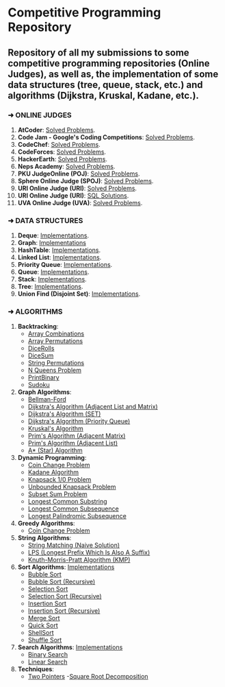 # Competitive Programming Repository
## Repository of all my submissions to some competitive programming repositories (Online Judges), as well as, the implementation of some data structures (tree, queue, stack, etc.) and algorithms (Dijkstra, Kruskal, Kadane, etc.).

### ➜ ONLINE JUDGES
  1. **AtCoder**: [Solved Problems](https://github.com/AnneLivia/Competitive-Programming/tree/master/Online%20Judges/AtCoder).
  1. **Code Jam - Google's Coding Competitions**: [Solved Problems](https://github.com/AnneLivia/Competitive-Programming/tree/master/Online%20Judges/Code%20Jam).
  2. **CodeChef**: [Solved Problems](https://github.com/AnneLivia/Competitive-Programming/tree/master/Online%20Judges/CodeChef).
  3. **CodeForces**: [Solved Problems](https://github.com/AnneLivia/Competitive-Programming/tree/master/Online%20Judges/CodeForces).
  4. **HackerEarth**: [Solved Problems](https://github.com/AnneLivia/Competitive-Programming/tree/master/Online%20Judges/HackerEarth).
  5. **Neps Academy**: [Solved Problems](https://github.com/AnneLivia/Competitive-Programming/tree/master/Online%20Judges/Neps%20Academy).
  6. **PKU JudgeOnline (POJ)**: [Solved Problems](https://github.com/AnneLivia/Competitive-Programming/tree/master/Online%20Judges/POJ).
  7. **Sphere Online Judge (SPOJ)**: [Solved Problems](https://github.com/AnneLivia/Competitive-Programming/tree/master/Online%20Judges/SPOJ).
  8. **URI Online Judge (URI)**: [Solved Problems](https://github.com/AnneLivia/Competitive-Programming/tree/master/Online%20Judges/URI).
  9. **URI Online Judge (URI)**: [SQL Solutions](https://github.com/AnneLivia/Competitive-Programming/tree/master/Online%20Judges/URI%20SQL%20Submissions).
  10. **UVA Online Judge (UVA)**: [Solved Problems](https://github.com/AnneLivia/Competitive-Programming/tree/master/Online%20Judges/UVA).

### ➜ DATA STRUCTURES
  1. **Deque**: [Implementations](https://github.com/AnneLivia/Competitive-Programming/tree/master/Data%20Structures/Deque).
  2. **Graph**: [Implementations](https://github.com/AnneLivia/Competitive-Programming/tree/master/Data%20Structures/Graph)
  3. **HashTable**: [Implementations](https://github.com/AnneLivia/Competitive-Programming/tree/master/Data%20Structures/Hash%20Table).
  4. **Linked List**: [Implementations](https://github.com/AnneLivia/Competitive-Programming/tree/master/Data%20Structures/Linked%20List).
  5. **Priority Queue**: [Implementations](https://github.com/AnneLivia/Competitive-Programming/tree/master/Data%20Structures/Priority%20Queue).
  6. **Queue**: [Implementations](https://github.com/AnneLivia/Competitive-Programming/tree/master/Data%20Structures/Queue).
  7. **Stack**: [Implementations](https://github.com/AnneLivia/Competitive-Programming/tree/master/Data%20Structures/Stack).
  8. **Tree**: [Implementations](https://github.com/AnneLivia/Competitive-Programming/tree/master/Data%20Structures/Tree).
  9. **Union Find (Disjoint Set)**: [Implementations](https://github.com/AnneLivia/Competitive-Programming/tree/master/Data%20Structures/UnionFind).

 ### ➜ ALGORITHMS

  1. **Backtracking**:
      - [Array Combinations](https://github.com/AnneLivia/Competitive-Programming/blob/master/Algorithms/Backtracking%20(Array%20Combinations)/main.cpp)
      - [Array Permutations](https://github.com/AnneLivia/Competitive-Programming/blob/master/Algorithms/Backtracking%20(Array%20Permutation)/main.cpp)
      - [DiceRolls](https://github.com/AnneLivia/Competitive-Programming/blob/master/Algorithms/Backtracking%20(DiceRolls)/main.cpp)
      - [DiceSum](https://github.com/AnneLivia/Competitive-Programming/blob/master/Algorithms/Backtracking%20(DiceSum)/main.cpp)
      - [String Permutations](https://github.com/AnneLivia/Competitive-Programming/blob/master/Algorithms/Backtracking%20(Permute%20String)/main.cpp)
      - [N Queens Problem](https://github.com/AnneLivia/Competitive-Programming/blob/master/Algorithms/Backtracking%20(N%20Queens%20Problem)/main.cpp)
      - [PrintBinary](https://github.com/AnneLivia/Competitive-Programming/blob/master/Algorithms/Backtracking%20(PrintBinary)/main.cpp)
      - [Sudoku](https://github.com/AnneLivia/Competitive-Programming/blob/master/Algorithms/Backtracking%20(Sudoku)/main.cpp)
  2. **Graph Algorithms**:
       - [Bellman-Ford](https://github.com/AnneLivia/Competitive-Programming/blob/master/Algorithms/Bellman-Ford/main.cpp)
      - [Dijkstra's Algorithm (Adjacent List and Matrix)](https://github.com/AnneLivia/Competitive-Programming/blob/master/Algorithms/Dijkstra's%20Algorithm%20(Adjacent%20List%20and%20Matrix)/main.cpp)
      - [Dijkstra's Algorithm (SET)](https://github.com/AnneLivia/Competitive-Programming/blob/master/Algorithms/Dijkstra's%20Algorithm%20(SET)/main.cpp)
      - [Dijkstra's Algorithm (Priority Queue)](https://github.com/AnneLivia/Competitive-Programming/blob/master/Algorithms/Dijkstra's%20Algorithm/main.cpp)
      - [Kruskal's Algorithm](https://github.com/AnneLivia/Competitive-Programming/blob/master/Algorithms/Kruskal%20Algorithm/main.cpp)
      - [Prim's Algorithm (Adjacent Matrix)](https://github.com/AnneLivia/Competitive-Programming/blob/master/Algorithms/Prim's%20Algorithm%20(Adjacent%20Matrix)/main.cpp)
      - [Prim's Algorithm (Adjacent List)](https://github.com/AnneLivia/Competitive-Programming/blob/master/Algorithms/Prim's%20Algorithm/main.cpp)
      - [A* (Star) Algorithm](https://github.com/AnneLivia/Competitive-Programming/blob/master/Algorithms/A%20Star%20Algorithm/main.cpp)
  3. **Dynamic Programming**:
      - [Coin Change Problem](https://github.com/AnneLivia/Competitive-Programming/blob/master/Algorithms/Coin%20Change%20(DP)/main.cpp)
      - [Kadane Algorithm](https://github.com/AnneLivia/Competitive-Programming/blob/master/Algorithms/Kadane%20Algorithm/main.cpp)
      - [Knapsack 1/0 Problem](https://github.com/AnneLivia/Competitive-Programming/blob/master/Algorithms/Knapsack%20Problem%201%20or%200/main.cpp)
      - [Unbounded Knapsack Problem](https://github.com/AnneLivia/Competitive-Programming/blob/master/Algorithms/Unbounded%20Knapsack/main.cpp)
      - [Subset Sum Problem](https://github.com/AnneLivia/Competitive-Programming/blob/master/Algorithms/Subset%20Sum/main.cpp)
      - [Longest Common Substring](https://github.com/AnneLivia/Competitive-Programming/blob/master/Algorithms/Longest%20Common%20Substring/main.cpp)
      - [Longest Common Subsequence](https://github.com/AnneLivia/Competitive-Programming/blob/master/Algorithms/Longest%20Common%20Subsequence/main.cpp)
      - [Longest Palindromic Subsequence](https://github.com/AnneLivia/Competitive-Programming/blob/master/Algorithms/Longest%20Palindromic%20Subsequence%20(LPS)/main.cpp)
  4. **Greedy Algorithms**:
      - [Coin Change Problem](https://github.com/AnneLivia/Competitive-Programming/blob/master/Algorithms/Coin%20Change%20Problem/main.cpp)
  5. **String Algorithms**:
      - [String Matching (Naive Solution)](https://github.com/AnneLivia/Competitive-Programming/blob/master/Algorithms/String%20Matching%20(Naive%20Solution)/main.cpp)
      - [LPS (Longest Prefix Which Is Also A Suffix)](https://github.com/AnneLivia/Competitive-Programming/blob/master/Algorithms/LPS%20(Longest%20Prefix%20which%20is%20also%20Suffix)/main.cpp)
      - [Knuth-Morris-Pratt Algorithm (KMP)](https://github.com/AnneLivia/Competitive-Programming/blob/master/Algorithms/Knuth-Morris-Pratt%20Algorithm/main.cpp)
  6. **Sort Algorithms**: [Implementations](https://github.com/AnneLivia/Competitive-Programming/tree/master/Algorithms/Sort)
      - [Bubble Sort](https://github.com/AnneLivia/Competitive-Programming/blob/master/Algorithms/Sort/Bubble%20Sort/main.cpp)
      - [Bubble Sort (Recursive)](https://github.com/AnneLivia/Competitive-Programming/blob/master/Algorithms/Sort/Bubble%20Sort%20Recursive/main.cpp)
      - [Selection Sort](https://github.com/AnneLivia/Competitive-Programming/blob/master/Algorithms/Sort/Selection%20Sort/main.cpp)
      - [Selection Sort (Recursive)](https://github.com/AnneLivia/Competitive-Programming/blob/master/Algorithms/Sort/Selection%20Sort%20Recursive/main.cpp)
      - [Insertion Sort](https://github.com/AnneLivia/Competitive-Programming/blob/master/Algorithms/Sort/Insertion%20Sort/main.cpp)
      - [Insertion Sort (Recursive)](https://github.com/AnneLivia/Competitive-Programming/blob/master/Algorithms/Sort/Insertion%20Sort%20Recursive/main.cpp)
      - [Merge Sort](https://github.com/AnneLivia/Competitive-Programming/blob/master/Algorithms/Sort/Merge%20Sort/main.cpp)
      - [Quick Sort](https://github.com/AnneLivia/Competitive-Programming/blob/master/Algorithms/Sort/Quick%20Sort/main.cpp)
      - [ShellSort](https://github.com/AnneLivia/Competitive-Programming/blob/master/Algorithms/Sort/ShellSort/main.cpp)
      - [Shuffle Sort](https://github.com/AnneLivia/Competitive-Programming/blob/master/Algorithms/Sort/Shuffle%20Sort/main.cpp)
  7. **Search Algorithms**: [Implementations](https://github.com/AnneLivia/Competitive-Programming/tree/master/Algorithms/Search)
      - [Binary Search](https://github.com/AnneLivia/Competitive-Programming/blob/master/Algorithms/Search/Binary%20Search/main.cpp)
      - [Linear Search](https://github.com/AnneLivia/Competitive-Programming/blob/master/Algorithms/Search/Linear%20Search/main.cpp)
  8. **Techniques**:
      - [Two Pointers](https://github.com/AnneLivia/Competitive-Programming/tree/master/Algorithms/Two%20Pointer%20Technique/main.cpp)
      -[Square Root Decomposition](https://github.com/AnneLivia/Competitive-Programming/tree/master/Algorithms/SQRT%20Decomposition/main.cpp)
